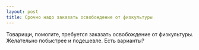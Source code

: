 ```yaml
---
layout: post 
title: Срочно надо заказать освобождение от физкультуры 
--- 
```

Товарищи, помогите, требуется заказать освобождение от физкультуры. Желательно побыстрее и подешевле. Есть варианты?